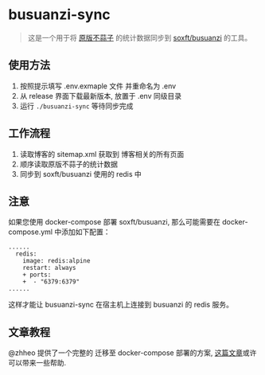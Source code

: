 # busuanzi-sync

> 这是一个用于将 [原版不蒜子](https://busuanzi.ibruce.info/) 的统计数据同步到 [soxft/busuanzi](https://github.com/soxft/busuanzi) 的工具。


## 使用方法

1. 按照提示填写 .env.exmaple 文件 并重命名为 .env
2. 从 release 界面下载最新版本, 放置于 .env 同级目录
3. 运行 `./busuanzi-sync` 等待同步完成


## 工作流程

1. 读取博客的 sitemap.xml 获取到 博客相关的所有页面
2. 顺序读取原版不蒜子的统计数据
3. 同步到 soxft/busuanzi 使用的 redis 中


## 注意

如果您使用 docker-compose 部署 soxft/busuanzi, 那么可能需要在 docker-compose.yml 中添加如下配置：

```
......
  redis:
    image: redis:alpine
    restart: always
    + ports:
    +  - "6379:6379"
......
```
这样才能让 busuanzi-sync 在宿主机上连接到 busuanzi 的 redis 服务。

## 文章教程

@zhheo 提供了一个完整的 迁移至 docker-compose 部署的方案, [这篇文章](https://blog.zhheo.com/p/a39a.html)或许可以带来一些帮助.
